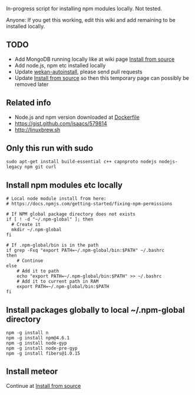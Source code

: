 In-progress script for installing npm modules locally. Not tested.

Anyone: If you get this working, edit this wiki and add remaining to be installed locally.

## TODO
- Add MongoDB running locally like at wiki page [Install from source](Install-and-Update#install-mongodb-1)
- Add node.js, npm etc installed locally
- Update [wekan-autoinstall](https://github.com/wekan/wekan-autoinstall), please send pull requests
- Update [Install from source](Install-and-Update#install-mongodb-1) so then this temporary page can possibly be removed later

## Related info
- Node.js and npm version downloaded at [Dockerfile](https://github.com/wekan/wekan/blob/main/Dockerfile)
- https://gist.github.com/isaacs/579814
- http://linuxbrew.sh

## Only this run with sudo
```
sudo apt-get install build-essential c++ capnproto nodejs nodejs-legacy npm git curl
```

## Install npm modules etc locally
```
# Local node module install from here:
# https://docs.npmjs.com/getting-started/fixing-npm-permissions

# If NPM global package directory does not exists
if [ ! -d "~/.npm-global" ]; then
  # Create it
  mkdir ~/.npm-global
fi

# If .npm-global/bin is in the path
if grep -Fxq "export PATH=~/.npm-global/bin:$PATH" ~/.bashrc
then
    # Continue
else
    # Add it to path
    echo "export PATH=~/.npm-global/bin:$PATH" >> ~/.bashrc
    # Add it to current path in RAM
    export PATH=~/.npm-global/bin:$PATH
fi

```

## Install packages globally to local ~/.npm-global directory

```
npm -g install n
npm -g install npm@4.6.1 
npm -g install node-gyp
npm -g install node-pre-gyp
npm -g install fibers@1.0.15
```

## Install meteor

Continue at [Install from source](Install-and-Update#install-manually-from-source)
